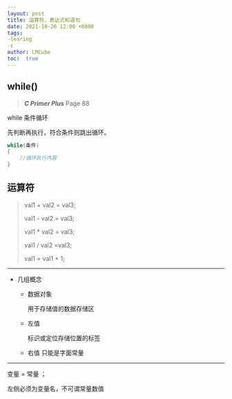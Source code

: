 ```yaml
---
layout: post
title: 运算符，表达式和语句
date: 2021-10-26 12:00 +0800
tags: 
-learing
-c
author: LMCube
toc:  true
---
```


## while()

> ***C Primer Plus*** Page 88

while 条件循环

先判断再执行，符合条件则跳出循环。

```c
while(条件)
{
	//循环执行内容
}
```



## 运算符

> val1 + val2 = val3;
>
> val1 - val2 = val3;
>
> val1 * val2 = val3;
>
> val1 / val2 =val3;
>
> val1 = val1 + 1;

---

* 几组概念

  * 数据对象

    用于存储值的数据存储区

  * 左值

    标识或定位存储位置的标签
  
  * 右值
    只能是字面常量

    

---





变量 = 常量 ；

左侧必须为变量名，不可谓常量数值